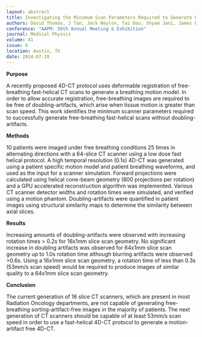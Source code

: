 ```yaml
---
layout: abstract
title: Investigating the Minimum Scan Parameters Required to Generate Free-Breathing Fast-Helical CT Scans Without Motion Artifacts
authors: David Thomas, J Tan, Jack Neylon, Tai Dou, Shyam Jani, James Lamb, and Daniel A. Low
conference: "AAPM: 56th Annual Meeting & Exhibition"
journal: Medical Physics
volume: 41
issue: 6
location: Austin, TX
date: 2014-07-20
---
```

**Purpose**

A recently proposed 4D-CT protocol uses deformable registration of free-breathing fast-helical CT scans to generate a breathing motion model. In order to allow accurate registration, free-breathing images are required to be free of doubling-artifacts, which arise when tissue motion is greater than scan speed. This work identifies the minimum scanner parameters required to successfully generate free-breathing fast-helical scans without doubling-artifacts. 

**Methods**

10 patients were imaged under free breathing conditions 25 times in alternating directions with a 64-slice CT scanner using a low dose fast helical protocol. A high temporal resolution (0.1s) 4D-CT was generated using a patient specific motion model and patient breathing waveforms, and used as the input for a scanner simulation. Forward projections were calculated using helical cone-beam geometry (800 projections per rotation) and a GPU accelerated reconstruction algorithm was implemented. Various CT scanner detector widths and rotation times were simulated, and verified using a motion phantom. Doubling-artifacts were quantified in patient images using structural similarity maps to determine the similarity between axial slices. 

**Results**

Increasing amounts of doubling-artifacts were observed with increasing rotation times > 0.2s for 16x1mm slice scan geometry. No significant increase in doubling artifacts was observed for 64x1mm slice scan geometry up to 1.0s rotation time although blurring artifacts were observed >0.6s. Using a 16x1mm slice scan geometry, a rotation time of less than 0.3s (53mm/s scan speed) would be required to produce images of similar quality to a 64x1mm slice scan geometry. 

**Conclusion**

The current generation of 16 slice CT scanners, which are present in most Radiation Oncology departments, are not capable of generating free-breathing sorting-artifact-free images in the majority of patients. The next generation of CT scanners should be capable of at least 53mm/s scan speed in order to use a fast-helical 4D-CT protocol to generate a motion-artifact free 4D-CT.


